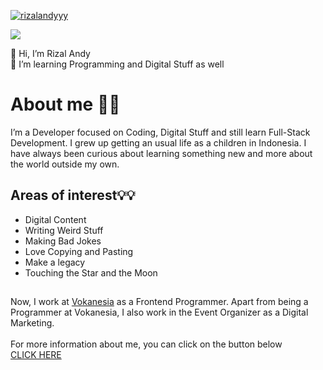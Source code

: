 [![rizalandyyy](https://i.postimg.cc/Ghnr9tXH/bg.png)](https://github.com/rizalandyyy)


![](https://komarev.com/ghpvc/?username=rizalandyyy&color=brightgreen) <br>

👋 Hi, I’m Rizal Andy <br>
👀 I’m learning Programming and Digital Stuff as well <br>

# About me 👨‍💻
I’m a Developer focused on Coding, Digital Stuff and still learn Full-Stack Development. I grew up getting an usual life as a children in Indonesia. I have always been curious about learning something new and more about the world outside my own.

## Areas of interest💡💡
* Digital Content
* Writing Weird Stuff
* Making Bad Jokes
* Love Copying and Pasting
* Make a legacy
* Touching the Star and the Moon

##

Now, I work at <a href="https://vokanesia.id/">Vokanesia</a> as a Frontend Programmer. Apart from being a Programmer at Vokanesia, I also work in the Event Organizer as a Digital Marketing. <br><br>
For more information about me, you can click on the button below <br>
[CLICK HERE](https://www.linkedin.com/in/rizalandyyy/)
